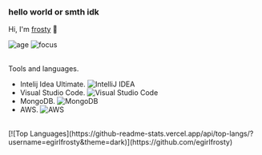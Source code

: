 ### hello world or smth idk
Hi, I'm [frosty](https://youtube.com/frostyhq) 👋

![age](https://img.shields.io/badge/age-16-blue)
![focus](https://img.shields.io/badge/focus-TecknixClient-brightgreen)

<br/>
Tools and languages.

- Intelij Idea Ultimate.
	<img alt="IntelliJ IDEA" src="https://img.shields.io/badge/IntelliJIDEA-000000.svg?style=for-the-badge&logo=intellij-idea&logoColor=white"/>
- Visual Studio Code.
  <img alt="Visual Studio Code" src="https://img.shields.io/badge/VisualStudioCode-0078d7.svg?style=for-the-badge&logo=visual-studio-code&logoColor=white"/>
- MongoDB.
  <img alt="MongoDB" src ="https://img.shields.io/badge/MongoDB-%234ea94b.svg?style=for-the-badge&logo=mongodb&logoColor=white"/>
- AWS.
  <img alt="AWS" src="https://img.shields.io/badge/AWS-%23FF9900.svg?style=for-the-badge&logo=amazon-aws&logoColor=white"/>  
  
 <br/>
[![Top Languages](https://github-readme-stats.vercel.app/api/top-langs/?username=egirlfrosty&theme=dark)](https://github.com/egirlfrosty)

